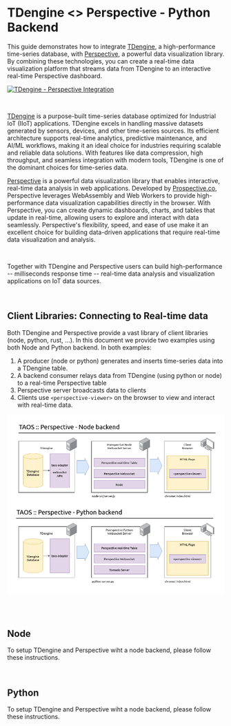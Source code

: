 # TDengine <> Perspective - Python Backend

This guide demonstrates how to integrate [TDengine](https://tdengine.com/), a high-performance time-series database, with [Perspective](https://perspective.finos.org/), a powerful data visualization library. By combining these technologies, you can create a real-time data visualization platform that streams data from TDengine to an interactive real-time Perspective dashboard.

[![TDengine - Perspective Integration](../imgs/prsp-tdengine_short.gif)](https://www.loom.com/share/5aa9f1d435d6430c99efa02559d3cd6c?sid=54d0ffbe-1906-4513-ad05-1898c8cbbe2d)

<br/>

[TDengine](https://tdengine.com/) is a purpose-built time-series database optimized for Industrial IoT (IIoT) applications. TDengine excels in handling massive datasets generated by sensors, devices, and other time-series sources. Its efficient architecture supports real-time analytics, predictive maintenance, and AI/ML workflows, making it an ideal choice for industries requiring scalable and reliable data solutions. With features like data compression, high throughput, and seamless integration with modern tools, TDengine is one of the dominant choices for time-series data.

[Perspective](https://perspective.finos.org/) is a powerful data visualization library that enables interactive, real-time data analysis in web applications. Developed by [Prospective.co](https://prospective.co), Perspective leverages WebAssembly and Web Workers to provide high-performance data visualization capabilities directly in the browser. With Perspective, you can create dynamic dashboards, charts, and tables that update in real-time, allowing users to explore and interact with data seamlessly. Perspective's flexibility, speed, and ease of use make it an excellent choice for building data-driven applications that require real-time data visualization and analysis.

<br/>

Together with TDengine and Perspective users can build high-performance -- milliseconds response time -- real-time data analysis and visualization applications on IoT data sources.

<br/>

## Client Libraries: Connecting to Real-time data

Both TDengine and Perspective provide a vast library of client libraries (node, python, rust, ...). In this document we provide two examples using both Node and Python backend. In both examples:

1. A producer (node or python) generates and inserts time-series data into a TDengine table.
2. A backend consumer relays data from TDengine (using python or node) to a real-time Perspective table
3. Perspective server broadcasts data to clients
4. Clients use `<perspective-viewer>` on the browser to view and interact with real-time data.

![TOAS Perspective Architecture](./imgs/taos_prsp_arch_combined.png)

<br/><br/>

## Node

To setup TDengine and Perspective wiht a node backend, please follow these instructions.

<br/>

## Python

To setup TDengine and Perspective wiht a node backend, please follow these instructions.

<br/>
